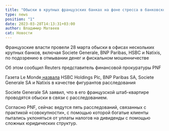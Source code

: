 ```yaml
---
title: "Обыски в крупных французских банках на фоне стресса в банковской системе "
type: news
position: "1"
date: 2023-03-28T14:13:31+03:00
author: Владимир Матвеев
cat: Новости
---
```

Французские власти провели 28 марта обыски в офисах нескольких крупных банков, включая Societe Generale, BNP Paribas, HSBC и Natixis, по подозрению в отмывании денег и фискальном мошенничестве

Об этом сообщил Reuters представитель финансовой прокуратуры PNF 

Газета Le Monde[ назвала](https://www.reuters.com/article/france-banks/update-1-french-financial-prosecutors-search-bank-offices-over-dividend-stripping-spokesperson-idUSL8N3602TR) HSBC Holdings Plc, BNP Paribas SA, Societe Generale SA и Natixis в качестве фигурантов расследования

Societe Generale SA заявил, что в его французской штаб-квартире проводятся обыски в связи с расследованием. 

Согласно PNF, сейчас ведутся пять расследований, связанных с практикой «совокупности», с помощью которой богатые клиенты пытались уклоняться от уплаты налогов на дивиденды с помощью сложных юридических структур.